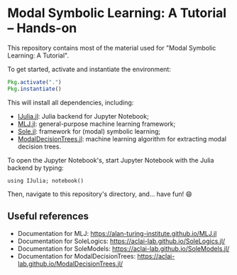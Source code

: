 # Modal Symbolic Learning: A Tutorial – Hands-on

This repository contains most of the material used for "Modal Symbolic Learning: A Tutorial".

To get started, activate and instantiate the environment:
```julia
Pkg.activate(".")
Pkg.instantiate()
```

This will install all dependencies, including:
- [IJulia.jl]([url](https://github.com/JuliaLang/IJulia.jl)https://github.com/JuliaLang/IJulia.jl): Julia backend for Jupyter Notebook;
- [MLJ.jl]([url](https://github.com/alan-turing-institute/MLJ.jl)https://github.com/alan-turing-institute/MLJ.jl): general-purpose machine learning framework;
- [Sole.jl]([url](https://github.com/aclai-lab/Sole.jl)https://github.com/aclai-lab/Sole.jl): framework for (modal) symbolic learning;
- [ModalDecisionTrees.jl]([url](https://github.com/aclai-lab/ModalDecisionTrees.jl)https://github.com/aclai-lab/ModalDecisionTrees.jl): machine learning algorithm for extracting modal decision trees.

To open the Jupyter Notebook's, start Jupyter Notebook with the Julia backend by typing:
```
using IJulia; notebook()
```
Then, navigate to this repository's directory, and... have fun! 😄

## Useful references

- Documentation for MLJ: https://alan-turing-institute.github.io/MLJ.jl
- Documentation for SoleLogics: https://aclai-lab.github.io/SoleLogics.jl/
- Documentation for SoleModels: https://aclai-lab.github.io/SoleModels.jl/
- Documentation for ModalDecisionTrees: https://aclai-lab.github.io/ModalDecisionTrees.jl/

